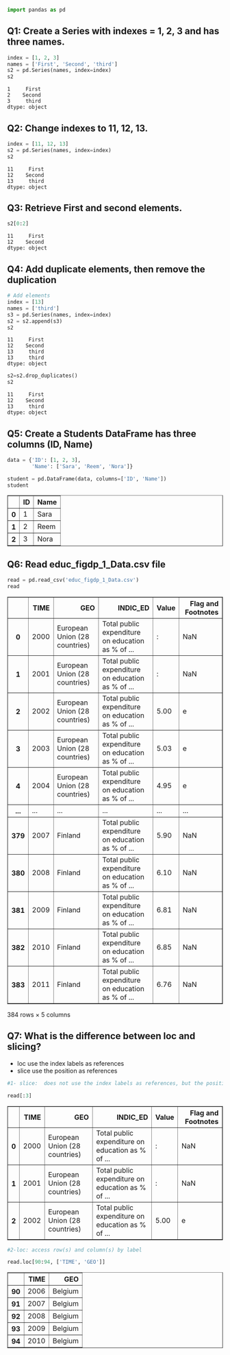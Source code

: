 ```python
import pandas as pd
```

## Q1: Create a Series with indexes = 1, 2, 3 and has three names.


```python
index = [1, 2, 3]
names = ['First', 'Second', 'third']
s2 = pd.Series(names, index=index)
s2
```




    1     First
    2    Second
    3     third
    dtype: object



## Q2: Change indexes to 11, 12, 13.


```python
index = [11, 12, 13]
s2 = pd.Series(names, index=index)
s2
```




    11     First
    12    Second
    13     third
    dtype: object



## Q3: Retrieve First and second elements.


```python
s2[0:2]
```




    11     First
    12    Second
    dtype: object



## Q4: Add duplicate elements, then remove the duplication


```python
# Add elements 
index = [13]
names = ['third']
s3 = pd.Series(names, index=index)
s2 = s2.append(s3)
s2
```




    11     First
    12    Second
    13     third
    13     third
    dtype: object




```python
s2=s2.drop_duplicates()
s2
```




    11     First
    12    Second
    13     third
    dtype: object



## Q5: Create a Students DataFrame has three columns (ID, Name)


```python
data = {'ID': [1, 2, 3],
        'Name': ['Sara', 'Reem', 'Nora']}

student = pd.DataFrame(data, columns=['ID', 'Name'])
student   
```




<div>
<style scoped>
    .dataframe tbody tr th:only-of-type {
        vertical-align: middle;
    }

    .dataframe tbody tr th {
        vertical-align: top;
    }

    .dataframe thead th {
        text-align: right;
    }
</style>
<table border="1" class="dataframe">
  <thead>
    <tr style="text-align: right;">
      <th></th>
      <th>ID</th>
      <th>Name</th>
    </tr>
  </thead>
  <tbody>
    <tr>
      <th>0</th>
      <td>1</td>
      <td>Sara</td>
    </tr>
    <tr>
      <th>1</th>
      <td>2</td>
      <td>Reem</td>
    </tr>
    <tr>
      <th>2</th>
      <td>3</td>
      <td>Nora</td>
    </tr>
  </tbody>
</table>
</div>



## Q6: Read educ_figdp_1_Data.csv file


```python
read = pd.read_csv('educ_figdp_1_Data.csv')
read
```




<div>
<style scoped>
    .dataframe tbody tr th:only-of-type {
        vertical-align: middle;
    }

    .dataframe tbody tr th {
        vertical-align: top;
    }

    .dataframe thead th {
        text-align: right;
    }
</style>
<table border="1" class="dataframe">
  <thead>
    <tr style="text-align: right;">
      <th></th>
      <th>TIME</th>
      <th>GEO</th>
      <th>INDIC_ED</th>
      <th>Value</th>
      <th>Flag and Footnotes</th>
    </tr>
  </thead>
  <tbody>
    <tr>
      <th>0</th>
      <td>2000</td>
      <td>European Union (28 countries)</td>
      <td>Total public expenditure on education as % of ...</td>
      <td>:</td>
      <td>NaN</td>
    </tr>
    <tr>
      <th>1</th>
      <td>2001</td>
      <td>European Union (28 countries)</td>
      <td>Total public expenditure on education as % of ...</td>
      <td>:</td>
      <td>NaN</td>
    </tr>
    <tr>
      <th>2</th>
      <td>2002</td>
      <td>European Union (28 countries)</td>
      <td>Total public expenditure on education as % of ...</td>
      <td>5.00</td>
      <td>e</td>
    </tr>
    <tr>
      <th>3</th>
      <td>2003</td>
      <td>European Union (28 countries)</td>
      <td>Total public expenditure on education as % of ...</td>
      <td>5.03</td>
      <td>e</td>
    </tr>
    <tr>
      <th>4</th>
      <td>2004</td>
      <td>European Union (28 countries)</td>
      <td>Total public expenditure on education as % of ...</td>
      <td>4.95</td>
      <td>e</td>
    </tr>
    <tr>
      <th>...</th>
      <td>...</td>
      <td>...</td>
      <td>...</td>
      <td>...</td>
      <td>...</td>
    </tr>
    <tr>
      <th>379</th>
      <td>2007</td>
      <td>Finland</td>
      <td>Total public expenditure on education as % of ...</td>
      <td>5.90</td>
      <td>NaN</td>
    </tr>
    <tr>
      <th>380</th>
      <td>2008</td>
      <td>Finland</td>
      <td>Total public expenditure on education as % of ...</td>
      <td>6.10</td>
      <td>NaN</td>
    </tr>
    <tr>
      <th>381</th>
      <td>2009</td>
      <td>Finland</td>
      <td>Total public expenditure on education as % of ...</td>
      <td>6.81</td>
      <td>NaN</td>
    </tr>
    <tr>
      <th>382</th>
      <td>2010</td>
      <td>Finland</td>
      <td>Total public expenditure on education as % of ...</td>
      <td>6.85</td>
      <td>NaN</td>
    </tr>
    <tr>
      <th>383</th>
      <td>2011</td>
      <td>Finland</td>
      <td>Total public expenditure on education as % of ...</td>
      <td>6.76</td>
      <td>NaN</td>
    </tr>
  </tbody>
</table>
<p>384 rows × 5 columns</p>
</div>



## Q7: What is the difference between loc and slicing?
- loc use the index labels as references
- slice use the position as references


```python
#1- slice:  does not use the index labels as references, but the position
```


```python
read[:3]
```




<div>
<style scoped>
    .dataframe tbody tr th:only-of-type {
        vertical-align: middle;
    }

    .dataframe tbody tr th {
        vertical-align: top;
    }

    .dataframe thead th {
        text-align: right;
    }
</style>
<table border="1" class="dataframe">
  <thead>
    <tr style="text-align: right;">
      <th></th>
      <th>TIME</th>
      <th>GEO</th>
      <th>INDIC_ED</th>
      <th>Value</th>
      <th>Flag and Footnotes</th>
    </tr>
  </thead>
  <tbody>
    <tr>
      <th>0</th>
      <td>2000</td>
      <td>European Union (28 countries)</td>
      <td>Total public expenditure on education as % of ...</td>
      <td>:</td>
      <td>NaN</td>
    </tr>
    <tr>
      <th>1</th>
      <td>2001</td>
      <td>European Union (28 countries)</td>
      <td>Total public expenditure on education as % of ...</td>
      <td>:</td>
      <td>NaN</td>
    </tr>
    <tr>
      <th>2</th>
      <td>2002</td>
      <td>European Union (28 countries)</td>
      <td>Total public expenditure on education as % of ...</td>
      <td>5.00</td>
      <td>e</td>
    </tr>
  </tbody>
</table>
</div>




```python
#2-loc: access row(s) and column(s) by label
```


```python
read.loc[90:94, ['TIME', 'GEO']] 
```




<div>
<style scoped>
    .dataframe tbody tr th:only-of-type {
        vertical-align: middle;
    }

    .dataframe tbody tr th {
        vertical-align: top;
    }

    .dataframe thead th {
        text-align: right;
    }
</style>
<table border="1" class="dataframe">
  <thead>
    <tr style="text-align: right;">
      <th></th>
      <th>TIME</th>
      <th>GEO</th>
    </tr>
  </thead>
  <tbody>
    <tr>
      <th>90</th>
      <td>2006</td>
      <td>Belgium</td>
    </tr>
    <tr>
      <th>91</th>
      <td>2007</td>
      <td>Belgium</td>
    </tr>
    <tr>
      <th>92</th>
      <td>2008</td>
      <td>Belgium</td>
    </tr>
    <tr>
      <th>93</th>
      <td>2009</td>
      <td>Belgium</td>
    </tr>
    <tr>
      <th>94</th>
      <td>2010</td>
      <td>Belgium</td>
    </tr>
  </tbody>
</table>
</div>




```python

```


```python

```

